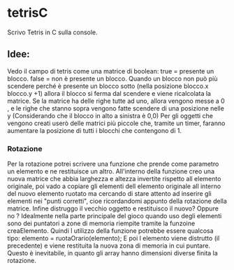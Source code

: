 # tetrisC
Scrivo Tetris in C sulla console.

## Idee:
Vedo il campo di tetris come una matrice di boolean:
true = presente un blocco.
false = non è presente un blocco.
Quando un blocco non può più scendere perché è presente un blocco sotto (nella posizione blocco.x blocco.y +1) allora il blocco si ferma dal scendere e viene ricalcolata la matrice.
Se la matrice ha delle righe tutte ad uno, allora vengono messe a 0 , e le righe che stanno sopra vengono fatte scendere di una posizione nelle y (Considerando che il blocco in alto a sinistra è 0,0)
Per gli oggetti che vengono creati userò delle matrici più piccole che, tramite un timer, faranno aumentare la posizione di tutti i blocchi che contengono di 1.

### Rotazione
Per la rotazione potrei scrivere una funzione che prende come parametro un elemento e ne restituisce un altro.
All'interno della funzione creo una nuova matrice che abbia larghezza e altezza invertite rispetto all elemento originale, poi vado a
copiare gli elementi dell elemento originale all interno del nuovo elemento ruotato ma cercando di stare attento ad inserire gli elementi
nei "punti corretti", cioe ricordandomi appunto della rotazione della matrice.
Infine distruggo il vecchio oggetto e restituisco il nuovo?
Oppure no ?
Idealmente nella parte principale del gioco quando uso degli elementi sono dei puntatori a zone di memoria riempite tramite la funzoine
creaElemento. Quindi l utilizzo della funzione potrebbe essere qualcosa tipo:
elemento = ruotaOrario(elemento);
E poi l elemento viene distrutto (il precedente) e viene restituita la nuova zona di memoria in cui puntare.
Questo è inevitabile, in quanto gli array hanno dimensioni diverse finita la rotazione.
